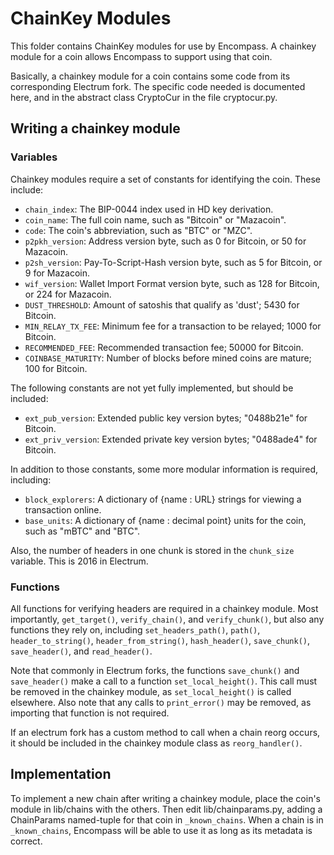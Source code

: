 ChainKey Modules
================

This folder contains ChainKey modules for use by Encompass. A chainkey module for a coin allows Encompass to support using that coin.

Basically, a chainkey module for a coin contains some code from its corresponding Electrum fork. The specific code needed is documented here, and in the abstract class CryptoCur in the file cryptocur.py.

## Writing a chainkey module

### Variables

Chainkey modules require a set of constants for identifying the coin. These include:

- `chain_index`: The BIP-0044 index used in HD key derivation.
- `coin_name`: The full coin name, such as "Bitcoin" or "Mazacoin".
- `code`: The coin's abbreviation, such as "BTC" or "MZC".
- `p2pkh_version`: Address version byte, such as 0 for Bitcoin, or 50 for Mazacoin.
- `p2sh_version`: Pay-To-Script-Hash version byte, such as 5 for Bitcoin, or 9 for Mazacoin.
- `wif_version`: Wallet Import Format version byte, such as 128 for Bitcoin, or 224 for Mazacoin.
- `DUST_THRESHOLD`: Amount of satoshis that qualify as 'dust'; 5430 for Bitcoin.
- `MIN_RELAY_TX_FEE`: Minimum fee for a transaction to be relayed; 1000 for Bitcoin.
- `RECOMMENDED_FEE`: Recommended transaction fee; 50000 for Bitcoin.
- `COINBASE_MATURITY`: Number of blocks before mined coins are mature; 100 for Bitcoin.

The following constants are not yet fully implemented, but should be included:

- `ext_pub_version`: Extended public key version bytes; "0488b21e" for Bitcoin.
- `ext_priv_version`: Extended private key version bytes; "0488ade4" for Bitcoin.

In addition to those constants, some more modular information is required, including:

- `block_explorers`: A dictionary of {name : URL} strings for viewing a transaction online.
- `base_units`: A dictionary of {name : decimal point} units for the coin, such as "mBTC" and "BTC".

Also, the number of headers in one chunk is stored in the `chunk_size` variable. This is 2016 in Electrum.

### Functions

All functions for verifying headers are required in a chainkey module. Most importantly, `get_target()`, `verify_chain()`, and `verify_chunk()`, but also any functions they rely on, including `set_headers_path()`, `path()`, `header_to_string()`, `header_from_string()`, `hash_header()`, `save_chunk()`, `save_header()`, and `read_header()`.

Note that commonly in Electrum forks, the functions `save_chunk()` and `save_header()` make a call to a function `set_local_height()`. This call must be removed in the chainkey module, as `set_local_height()` is called elsewhere. Also note that any calls to `print_error()` may be removed, as importing that function is not required.

If an electrum fork has a custom method to call when a chain reorg occurs, it should be included in the chainkey module class as `reorg_handler()`.

## Implementation

To implement a new chain after writing a chainkey module, place the coin's module in lib/chains with the others. Then edit lib/chainparams.py, adding a ChainParams named-tuple for that coin in `_known_chains`. When a chain is in `_known_chains`, Encompass will be able to use it as long as its metadata is correct.
